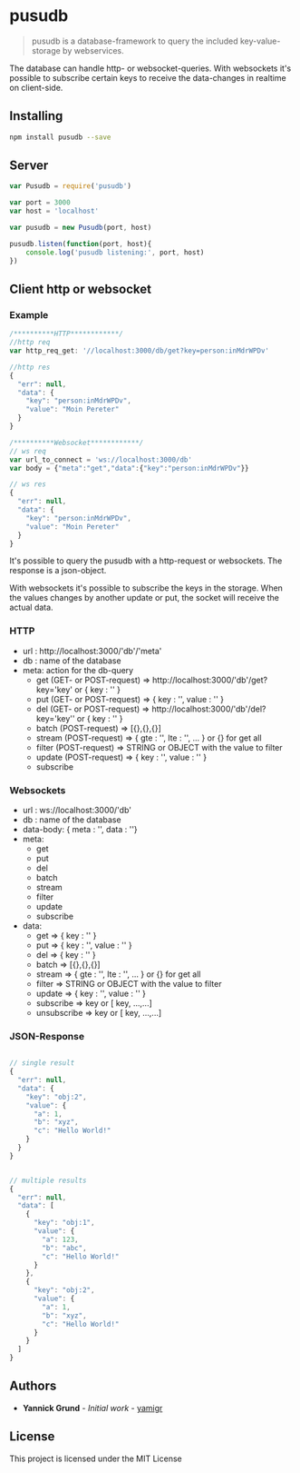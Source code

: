 # pusudb

> pusudb is a database-framework to query the included key-value-storage by webservices.

The database can handle http- or websocket-queries. With websockets it's possible to subscribe certain keys to receive the data-changes in realtime on client-side.

## Installing
```sh
npm install pusudb --save
```

## Server

```js
var Pusudb = require('pusudb')

var port = 3000
var host = 'localhost'

var pusudb = new Pusudb(port, host)

pusudb.listen(function(port, host){
    console.log('pusudb listening:', port, host)
})
```

## Client http or websocket

### Example
```js
/**********HTTP************/
//http req
var http_req_get: '//localhost:3000/db/get?key=person:inMdrWPDv'

//http res
{
  "err": null,
  "data": {
    "key": "person:inMdrWPDv",
    "value": "Moin Pereter"
  }
}

/**********Websocket************/
// ws req
var url_to_connect = 'ws://localhost:3000/db'
var body = {"meta":"get","data":{"key":"person:inMdrWPDv"}}

// ws res
{
  "err": null,
  "data": {
    "key": "person:inMdrWPDv",
    "value": "Moin Pereter"
  }
}

```

It's possible to query the pusudb with a http-request or websockets. The response is a json-object. 

With websockets it's possible to subscribe the keys in the storage. 
When the values changes by another update or put, the socket will receive the actual data.


### HTTP
* url : http://localhost:3000/'db'/'meta'
* db : name of the database
* meta: action for the db-query
    * get (GET- or POST-request) => http://localhost:3000/'db'/get?key='key' or { key : '' } 
    * put (GET- or POST-request) => { key : '', value : '' } 
    * del (GET- or POST-request) => http://localhost:3000/'db'/del?key='key'' or { key : '' } 
    * batch (POST-request) => [{},{},{}]
    * stream (POST-request) => { gte : '', lte : '', ... } or {} for get all
    * filter (POST-request) => STRING or OBJECT with the value to filter
    * update (POST-request)  => { key : '', value : '' }
    * subscribe

### Websockets
* url : ws://localhost:3000/'db'
* db : name of the database
* data-body: { meta : '', data : ''}
* meta:
    * get 
    * put 
    * del 
    * batch 
    * stream 
    * filter 
    * update 
    * subscribe
* data:
    * get => { key : '' }
    * put => { key : '', value : '' }
    * del => { key : '' }
    * batch => [{},{},{}]
    * stream => { gte : '', lte : '', ... } or {} for get all
    * filter => STRING or OBJECT with the value to filter
    * update  => { key : '', value : '' }
    * subscribe => key or [ key, ...,...]
    * unsubscribe => key or [ key, ...,...]

### JSON-Response
```js

// single result
{
  "err": null,
  "data": {
    "key": "obj:2",
    "value": {
      "a": 1,
      "b": "xyz",
      "c": "Hello World!"
    }
  }
}


// multiple results
{
  "err": null,
  "data": [
    {
      "key": "obj:1",
      "value": {
        "a": 123,
        "b": "abc",
        "c": "Hello World!"
      }
    },
    {
      "key": "obj:2",
      "value": {
        "a": 1,
        "b": "xyz",
        "c": "Hello World!"
      }
    }
  ]
}
```

## Authors

* **Yannick Grund** - *Initial work* - [yamigr](https://github.com/yamigr)


## License

This project is licensed under the MIT License

